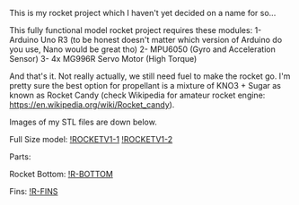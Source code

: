 This is my rocket project which I haven't yet decided on a name for so...

This fully functional model rocket project requires these modules:
1- Arduino Uno R3 (to be honest doesn't matter which version of Arduino do you use, Nano would be great tho)
2- MPU6050 (Gyro and Acceleration Sensor)
3- 4x MG996R Servo Motor (High Torque)

And that's it. Not really actually, we still need fuel to make the rocket go. I'm pretty sure the best option for propellant is a mixture of KNO3 + Sugar
as known as Rocket Candy (check Wikipedia for amateur rocket engine: https://en.wikipedia.org/wiki/Rocket_candy).


Images of my STL files are down below.

Full Size model:
[!ROCKETV1-1](rocketFullBodyDesign1.png)
[!ROCKETV1-2](rocketFullBodyDesign2.png)


Parts:

Rocket Bottom:
[!R-BOTTOM](R-BOTTOM.png)

Fins:
[!R-FINS](FinV2.png)